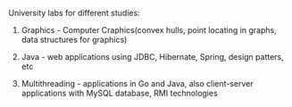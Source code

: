 University labs for different studies:

1) Graphics - Computer Craphics(convex hulls, point locating in graphs, data structures for graphics)

2) Java - web applications using JDBC, Hibernate, Spring, design patters, etc

3) Multithreading - applications in Go and Java, also client-server applications with MySQL database, RMI technologies
